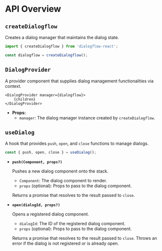# API Overview

## `createDialogflow`

Creates a dialog manager that maintains the dialog state.

```ts
import { createDialogflow } from 'dialogflow-react';

const dialogflow = createDialogflow();
```

## `DialogProvider`

A provider component that supplies dialog management functionalities via context.

```tsx
<DialogProvider manager={dialogflow}>
    {children}
</DialogProvider>
```

- **Props:**
  - `manager`: The dialog manager instance created by `createDialogflow`.

## `useDialog`

A hook that provides `push`, `open`, and `close` functions to manage dialogs.

```ts
const { push, open, close } = useDialog();
```

- **`push(Component, props?)`**

  Pushes a new dialog component onto the stack.

  - `Component`: The dialog component to render.
  - `props` (optional): Props to pass to the dialog component.

  Returns a promise that resolves to the result passed to `close`.

- **`open(dialogId, props?)`**

  Opens a registered dialog component.

  - `dialogId`: The ID of the registered dialog component.
  - `props` (optional): Props to pass to the dialog component.

  Returns a promise that resolves to the result passed to `close`. Throws an error if the dialog is not registered or is already open.

